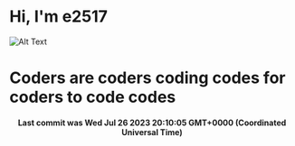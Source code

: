 # Hi, I'm e2517

![Alt Text](https://github.com/E2517/e2517/blob/master/images/background.gif)

# Coders are coders coding codes for coders to code codes

<h4 align="center">Last commit was Wed Jul 26 2023 20:10:05 GMT+0000 (Coordinated Universal Time)</h4>

